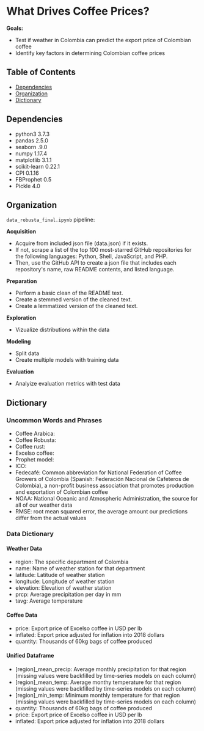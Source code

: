 # What Drives Coffee Prices?

**Goals:** 
- Test if weather in Colombia can predict the export price of Colombian coffee
- Identify key factors in determining Colombian coffee prices

## Table of Contents

- [Dependencies](#dependencies)
- [Organization](#organization)
- [Dictionary](#dictionary)

## Dependencies
- python3 3.7.3
- pandas 2.5.0
- seaborn .9.0
- numpy 1.17.4
- matplotlib 3.1.1
- scikit-learn 0.22.1
- CPI 0.1.16
- FBProphet 0.5
- Pickle 4.0

## Organization

`data_robusta_final.ipynb` pipeline:

**Acquisition**
- Acquire from included json file (data.json) if it exists.
- If not, scrape a list of the top 100 most-starred GitHub repositories for the following languages: Python, Shell, JavaScript, and PHP.
- Then, use the GitHub API to create a json file that includes each repository's name, raw README contents, and listed language.

**Preparation**
- Perform a basic clean of the README text.
- Create a stemmed version of the cleaned text.
- Create a lemmatized version of the cleaned text.

**Exploration**
- Vizualize distributions within the data

**Modeling**
- Split data
- Create multiple models with training data

**Evaluation**
- Analyize evaluation metrics with test data

## Dictionary

### Uncommon Words and Phrases

- Coffee Arabica: 
- Coffee Robusta: 
- Coffee rust: 
- Excelso coffee: 
- Prophet model: 
- ICO: 
- Fedecafé: Common abbreviation for National Federation of Coffee Growers of Colombia (Spanish: Federación Nacional de Cafeteros de Colombia), a non-profit business association that promotes production and exportation of Colombian coffee
- NOAA: National Oceanic and Atmospheric Administration, the source for all of our weather data
- RMSE: root mean squared error, the average amount our predictions differ from the actual values

### Data Dictionary

#### Weather Data

- region: The specific department of Colombia
- name: Name of weather station for that department
- latitude: Latitude of weather station
- longitude: Longitude of weather station
- elevation: Elevation of weather station
- prcp: Average precipitation per day in mm
- tavg: Average temperature

#### Coffee Data

- price: Export price of Excelso coffee in USD per lb
- inflated: Export price adjusted for inflation into 2018 dollars
- quantity: Thousands of 60kg bags of coffee produced

#### Unified Dataframe

- \[region]_mean_precip: Average monthly precipitation for that region (missing values were backfilled by time-series models on each column)
- \[region]_mean_temp: Average monthy temperature for that region (missing values were backfilled by time-series models on each column)
- \[region]_min_temp: Minimum monthly temperature for that region (missing values were backfilled by time-series models on each column)
- quantity: Thousands of 60kg bags of coffee produced
- price: Export price of Excelso coffee in USD per lb
- inflated: Export price adjusted for inflation into 2018 dollars